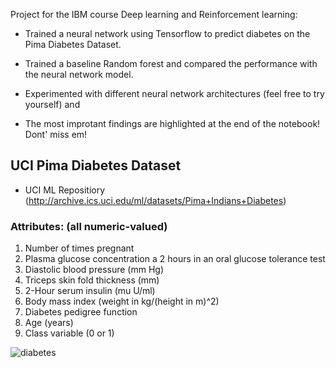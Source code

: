 Project for the IBM course Deep learning and Reinforcement learning:

- Trained a neural network  using Tensorflow to predict diabetes on the Pima Diabetes Dataset.  

- Trained a baseline Random forest and compared the performance with the neural network model.

- Experimented with different neural network architectures (feel free to try yourself) and 

- The most improtant findings are highlighted at the end of the notebook! Dont' miss em!

## UCI Pima Diabetes Dataset

* UCI ML Repositiory (http://archive.ics.uci.edu/ml/datasets/Pima+Indians+Diabetes)


### Attributes: (all numeric-valued)
   1. Number of times pregnant
   2. Plasma glucose concentration a 2 hours in an oral glucose tolerance test
   3. Diastolic blood pressure (mm Hg)
   4. Triceps skin fold thickness (mm)
   5. 2-Hour serum insulin (mu U/ml)
   6. Body mass index (weight in kg/(height in m)^2)
   7. Diabetes pedigree function
   8. Age (years)
   9. Class variable (0 or 1)
 
![diabetes](https://user-images.githubusercontent.com/83903964/236078943-81c44981-8fd4-4e0b-92e2-751fc260e219.png)
 
